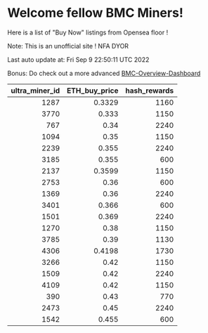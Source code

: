 # Welcome fellow BMC Miners!
Here is a list of "Buy Now" listings from Opensea floor !

Note: This is an unofficial site ! NFA DYOR

Last auto update at: Fri Sep  9 22:50:11 UTC 2022

Bonus: Do check out a more advanced [BMC-Overview-Dashboard](https://dune.com/defifunk/BMC-Overview-Dashboard)


|   ultra_miner_id |   ETH_buy_price |   hash_rewards |
|-----------------:|----------------:|---------------:|
|             1287 |          0.3329 |           1160 |
|             3770 |          0.333  |           1150 |
|              767 |          0.34   |           2240 |
|             1094 |          0.35   |           1150 |
|             2239 |          0.355  |           2240 |
|             3185 |          0.355  |            600 |
|             2137 |          0.3599 |           1150 |
|             2753 |          0.36   |            600 |
|             1369 |          0.36   |           2240 |
|             3401 |          0.366  |            600 |
|             1501 |          0.369  |           2240 |
|             1270 |          0.38   |           1150 |
|             3785 |          0.39   |           1130 |
|             4306 |          0.4198 |           1730 |
|             3266 |          0.42   |           1150 |
|             1509 |          0.42   |           2240 |
|             4109 |          0.42   |           1150 |
|              390 |          0.43   |            770 |
|             2473 |          0.45   |           2240 |
|             1542 |          0.455  |            600 |